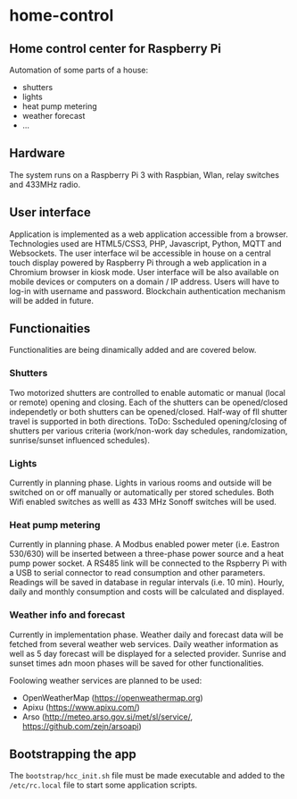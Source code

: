 # home-control

## Home control center for Raspberry Pi

Automation of some parts of a house:
* shutters
* lights
* heat pump metering
* weather forecast
* ...

## Hardware
The system runs on a Raspberry Pi 3 with Raspbian, Wlan, relay switches and 433MHz radio.

## User interface
Application is implemented as a web application accessible from a browser. Technologies used are HTML5/CSS3, PHP, Javascript, Python, MQTT and Websockets. The user interface wil be accessible in house on a central touch display powered by Raspberry Pi through a web application in a Chromium browser in kiosk mode. User interface will be also available on mobile devices or computers on a domain / IP address. Users will have to log-in with username and password. Blockchain authentication mechanism will be added in future.

## Functionaities
Functionalities are being dinamically added and are covered below.

### Shutters
Two motorized shutters are controlled to enable automatic or manual (local or remote) opening and closing. Each of the shutters can be opened/closed independetly or both shutters can be opened/closed. Half-way of fll shutter travel is supported in both directions.
ToDo: Sscheduled opening/closing of shutters per various criteria (work/non-work day schedules, randomization, sunrise/sunset influenced schedules).

### Lights
Currently in planning phase. Lights in various rooms and outside will be switched on or off manually or automatically per stored schedules. Both Wifi enabled switches as welll as 433 MHz Sonoff switches will be used.

### Heat pump metering
Currently in planning phase. A Modbus enabled power meter (i.e. Eastron 530/630) will be inserted between a three-phase power source and a heat pump power socket. A RS485 link will be connected to the Rspberry Pi with a USB to serial connector to read consumption and other parameters. Readings will be saved in database in regular intervals (i.e. 10 min). Hourly, daily and monthly consumption and costs will be calculated and displayed.

### Weather info and forecast
Currently in implementation phase. Weather daily and forecast data will be fetched from several weather web services. Daily weather information as well as 5 day forecast will be displayed for a selected provider. Sunrise and sunset times adn moon phases will be saved for other functionalities.

Foolowing weather services are planned to be used:
- OpenWeatherMap (https://openweathermap.org)
- Apixu (https://www.apixu.com/)
- Arso (http://meteo.arso.gov.si/met/sl/service/, https://github.com/zejn/arsoapi)

## Bootstrapping the app
The `bootstrap/hcc_init.sh` file must be made executable and added to the `/etc/rc.local` file to start some application scripts.
